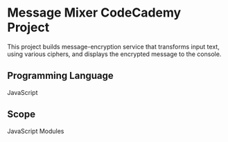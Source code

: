 # Message Mixer CodeCademy Project
This project builds message-encryption service that transforms input text, using various ciphers, and displays the encrypted message to the console.

## Programming Language
JavaScript

## Scope
JavaScript Modules